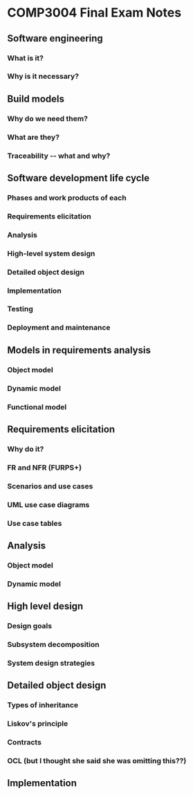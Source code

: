 # COMP3004 Final Exam Notes

## Software engineering

### What is it?

### Why is it necessary?






## Build models

### Why do we need them?

### What are they?

### Traceability -- what and why?








## Software development life cycle

### Phases and work products of each

### Requirements elicitation

### Analysis

### High-level system design

### Detailed object design

### Implementation

### Testing

### Deployment and maintenance









## Models in requirements analysis

### Object model

### Dynamic model

### Functional model











## Requirements elicitation

### Why do it?

### FR and NFR (FURPS+)

### Scenarios and use cases

### UML use case diagrams

### Use case tables








## Analysis

### Object model

### Dynamic model








## High level design

### Design goals

### Subsystem decomposition

### System design strategies







## Detailed object design

### Types of inheritance

### Liskov's principle

### Contracts

### OCL (but I thought she said she was omitting this??)







## Implementation
